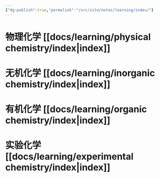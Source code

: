 ```yaml
---
{"dg-publish":true,"permalink":"/src/site/notes/learning/index/"}
---
```





# 物理化学 [[docs/learning/physical chemistry/index\|index]]
# 无机化学 [[docs/learning/inorganic chemistry/index\|index]]
# 有机化学 [[docs/learning/organic chemistry/index\|index]]
# 实验化学 [[docs/learning/experimental chemistry/index\|index]]

